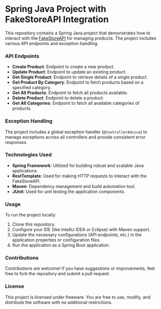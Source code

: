<!-- README.md -->

# Spring Java Project with FakeStoreAPI Integration

<p>This repository contains a Spring Java project that demonstrates how to interact with the <a href="https://fakestoreapi.com/">FakeStoreAPI</a> for managing products. The project includes various API endpoints and exception handling.</p>

<h3>API Endpoints</h3>

<ul>
  <li><strong>Create Product</strong>: Endpoint to create a new product.</li>
  <li><strong>Update Product</strong>: Endpoint to update an existing product.</li>
  <li><strong>Get Single Product</strong>: Endpoint to retrieve details of a single product.</li>
  <li><strong>Get Product By Category</strong>: Endpoint to fetch products based on a specified category.</li>
  <li><strong>Get All Products</strong>: Endpoint to fetch all products available.</li>
  <li><strong>Delete Product</strong>: Endpoint to delete a product.</li>
  <li><strong>Get All Categories</strong>: Endpoint to fetch all available categories of products.</li>
</ul>

<h3>Exception Handling</h3>

<p>The project includes a global exception handler (<code>@ControllerAdvice</code>) to manage exceptions across all controllers and provide consistent error responses.</p>

<h3>Technologies Used</h3>

<ul>
  <li><strong>Spring Framework</strong>: Utilized for building robust and scalable Java applications.</li>
  <li><strong>RestTemplate</strong>: Used for making HTTP requests to interact with the FakeStoreAPI.</li>
  <li><strong>Maven</strong>: Dependency management and build automation tool.</li>
  <li><strong>JUnit</strong>: Used for unit testing the application components.</li>
</ul>

<h3>Usage</h3>

<p>To run the project locally:</p>

<ol>
  <li>Clone this repository.</li>
  <li>Configure your IDE (like IntelliJ IDEA or Eclipse) with Maven support.</li>
  <li>Update the necessary configurations (API endpoints, etc.) in the application properties or configuration files.</li>
  <li>Run the application as a Spring Boot application.</li>
</ol>

<h3>Contributions</h3>

<p>Contributions are welcome! If you have suggestions or improvements, feel free to fork the repository and submit a pull request.</p>

<h3>License</h3>

<p>This project is licensed under freeware. You are free to use, modify, and distribute the software with no additional restrictions.</p>
